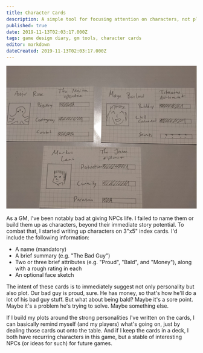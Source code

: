 ```yaml
---
title: Character Cards
description: A simple tool for focusing attention on characters, not plots, as a GM
published: true
date: 2019-11-13T02:03:17.000Z
tags: game design diary, gm tools, character cards
editor: markdown
dateCreated: 2019-11-13T02:03:17.000Z
---
```


![Featured Image](character-cards.jpg)

As a GM, I've been notably bad at giving NPCs life. I failed to name them or build them up as characters, beyond their immediate story potential. To combat that, I started writing up characters on 3"x5" index cards. I'd include the following information:

* A name (mandatory)
* A brief summary (e.g. "The Bad Guy")
* Two or three brief attributes (e.g. "Proud", "Bald", and "Money"), along with a rough rating in each
* An optional face sketch

The intent of these cards is to immediately suggest not only personality but also plot. Our bad guy is proud, sure. He has money, so that's how he'll do a lot of his bad guy stuff. But what about being bald? Maybe it's a sore point. Maybe it's a problem he's trying to solve. Maybe something else.

If I build my plots around the strong personalities I've written on the cards, I can basically remind myself (and my players) what's going on, just by dealing those cards out onto the table. And if I keep the cards in a deck, I both have recurring characters in this game, but a stable of interesting NPCs (or ideas for such) for future games.


    